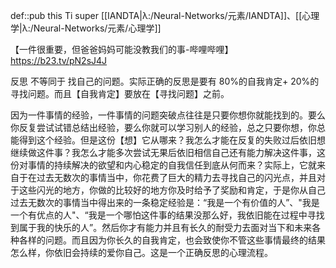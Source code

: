 def::pub this Ti super [[IANDTA|λ:/Neural-Networks/元素/IANDTA]]、[[心理学|λ:/Neural-Networks/元素/心理学]]


【一件很重要，但爸爸妈妈可能没教我们的事-哔哩哔哩】 https://b23.tv/pN2sJ4J


反思 不等同于 找自己的问题。实际正确的反思是要有 80%的自我肯定+ 20%的寻找问题。而且【自我肯定】要放在【寻找问题】之前。

因为一件事情的经验，一件事情的问题突破点往往是只要你想你就能找到的。要么你反复尝试试错总结出经验，要么你就可以学习别人的经验，总之只要你想，你总能得到这个经验。但是这份【想】它从哪来？我怎么才能在反复的失败过后依旧想继续做这件事？我怎么才能多次尝试无果后依旧相信自己还有能力解决这件事，这份对事情的持续解决的欲望和内心稳定的自我信任到底从何而来？实际上，它就来自于在过去无数次的事情当中，你花费了巨大的精力去寻找自己的闪光点，并且对于这些闪光的地方，你做的比较好的地方你及时给予了奖励和肯定，于是你从自己过去无数次的事情当中得出来的一条稳定经验是：“我是一个有价值的人”、"我是一个有优点的人"、“我是一个哪怕这件事的结果没那么好，我依旧能在过程中寻找到属于我的快乐的人”。然后你才有能力并且有长久的耐受力去面对当下和未来各种各样的问题。而且因为你长久的自我肯定，也会致使你不管这些事情最终的结果怎么样，你依旧会持续的爱你自己。这是一个正确反思的心理流程。